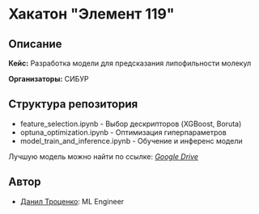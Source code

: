 # Хакатон "Элемент 119"

## Описание

**Кейс:** Разработка модели для предсказания липофильности молекул

**Организаторы:** СИБУР

## Структура репозитория
* feature_selection.ipynb - Выбор дескрипторов (XGBoost, Boruta)
* optuna_optimization.ipynb - Оптимизация гиперпараметров
* model_train_and_inference.ipynb - Обучение и инференс модели

Лучшую модель можно найти по ссылке: [*Google Drive*](https://drive.google.com/drive/folders/1DyR84OckEsTja0LZDTKo4nvHwS7UWa-F?usp=sharing)

## Автор
* [Данил Троценко](https://t.me/Da5ker): ML Engineer
